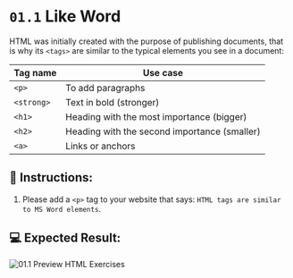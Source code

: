 # `01.1` Like Word

HTML was initially created with the purpose of publishing documents, that is why its `<tags>` are similar to the typical elements you see in a document:

| Tag name | Use case |
| -------- | -------- |
| `<p>`    | To add paragraphs |
| `<strong>`    | Text in bold (stronger) |
| `<h1>`    | Heading with the most importance (bigger) |
| `<h2>`    | Heading with the second importance (smaller) |
| `<a>`    | Links or anchors |

## 📝 Instructions:

1. Please add a `<p>` tag to your website that says: `HTML tags are similar to MS Word elements`.

## 💻 Expected Result:

![01.1 Preview HTML Exercises](../../.learn/assets/01.2-Like-Word.png?raw=true)
